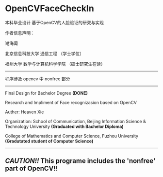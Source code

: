 # OpenCVFaceCheckIn
本科毕业设计 基于OpenCV的人脸验证的研究与实现

作者信息声明：

谢海闻

北京信息科技大学 通信工程     （学士学位）

福州大学 数学与计算机科学学院 （硕士研究生在读）

----------

程序涉及 opencv 中 nonfree 部分

----------

Final Design for Bachelor Degree **(DONE)**

Research and Impliment of Face recognizasion based on OpenCV

Auther: Heaven Xie

Organization: School of Communication, Beijing Information Science & Technology University **(Graduated with Bachelor Diploma)**

College of Mathematics and Computer Science, Fuzhou University **(Gradutated student of Computer Science)**

----------
*CAUTION!!*  This programe includes the 'nonfree' part of OpenCV!!
----------
